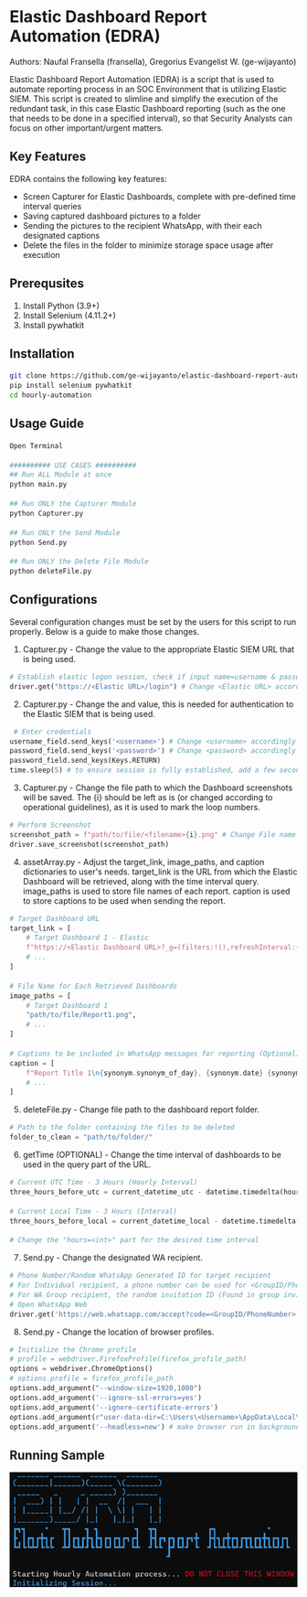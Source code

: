 # Elastic Dashboard Report Automation (EDRA)
Authors: Naufal Fransella (fransella), Gregorius Evangelist W. (ge-wijayanto)

Elastic Dashboard Report Automation (EDRA) is a script that is used to automate reporting process in an SOC Environment that is utilizing Elastic SIEM. This script is created to slimline and simplify the execution of the redundant task, in this case Elastic Dashboard reporting (such as the one that needs to be done in a specified interval), so that Security Analysts can focus on other important/urgent matters. 

## Key Features
EDRA contains the following key features: 
* Screen Capturer for Elastic Dashboards, complete with pre-defined time interval queries
* Saving captured dashboard pictures to a folder
* Sending the pictures to the recipient WhatsApp, with their each designated captions
* Delete the files in the folder to minimize storage space usage after execution

## Prerequsites
1. Install Python (3.9+)
2. Install Selenium (4.11.2+)
3. Install pywhatkit

## Installation
```sh
git clone https://github.com/ge-wijayanto/elastic-dashboard-report-automation.git
pip install selenium pywhatkit
cd hourly-automation
```

## Usage Guide
```py
Open Terminal

########## USE CASES ##########
## Run ALL Module at once
python main.py

## Run ONLY the Capturer Module
python Capturer.py

## Run ONLY the Send Module
python Send.py

## Run ONLY the Delete File Module
python deleteFile.py
```

## Configurations
Several configuration changes must be set by the users for this script to run properly. Below is a guide to make those changes.

1. Capturer.py - Change the <Elastic URL> value to the appropriate Elastic SIEM URL that is being used.
```py
# Establish elastic logon session, check if input name=username & password is loaded
driver.get("https://<Elastic URL>/login") # Change <Elastic URL> accordingly
```

2. Capturer.py - Change the <username> and <password> value, this is needed for authentication to the Elastic SIEM that is being used. 
```py
 # Enter credentials
username_field.send_keys('<username>') # Change <username> accordingly
password_field.send_keys('<password>') # Change <password> accordingly
password_field.send_keys(Keys.RETURN)
time.sleep(5) # to ensure session is fully established, add a few second before changing to another tab
```

3. Capturer.py - Change the file path to which the Dashboard screenshots will be saved. The {i} should be left as is (or changed according to operational guidelines), as it is used to mark the loop numbers.
```py
# Perform Screenshot
screenshot_path = f"path/to/file/<filename>{i}.png" # Change File name and path accordingly
driver.save_screenshot(screenshot_path)
```

4. assetArray.py - Adjust the target_link, image_paths, and caption dictionaries to user's needs. target_link is the URL from which the Elastic Dashboard will be retrieved, along with the time interval query. image_paths is used to store file names of each report. caption is used to store captions to be used when sending the report.
```py
# Target Dashboard URL 
target_link = [
    # Target Dashboard 1 - Elastic
    f"https://<Elastic Dashboard URL>?_g=(filters:!(),refreshInterval:(pause:!t,value:0),time:(from:'{getTime.time.strftime('%Y-%m-%dT%H:00:00.000Z', old_utc_time)}',to:'{getTime.time.strftime('%Y-%m-%dT%H:00:00.000Z', current_utc_time)}'))",
    # ...
]

# File Name for Each Retrieved Dashboards
image_paths = [
    # Target Dashboard 1
    "path/to/file/Report1.png",
    # ...
]

# Captions to be included in WhatsApp messages for reporting (Optional)
caption = [
    f"Report Title 1\n{synonym.synonym_of_day}, {synonym.date} {synonym.synonym_of_month} {synonym.year} {synonym.old_local_clock}:00 - {synonym.current_local_clock}:00 WIB",
    # ...
]
```

5. deleteFile.py - Change file path to the dashboard report folder.
```py
# Path to the folder containing the files to be deleted
folder_to_clean = "path/to/folder/"
```

6. getTime (OPTIONAL) - Change the time interval of dashboards to be used in the query part of the URL.
```py
# Current UTC Time - 3 Hours (Hourly Interval)
three_hours_before_utc = current_datetime_utc - datetime.timedelta(hours=3)

# Current Local Time - 3 Hours (Interval)
three_hours_before_local = current_datetime_local - datetime.timedelta(hours=3)

# Change the "hours=<int>" part for the desired time interval
```

7. Send.py - Change the designated WA recipient.
```py
# Phone Number/Random WhatsApp Generated ID for target recipient
# For Individual recipient, a phone number can be used for <GroupID/PhoneNumber>
# For WA Group recipient, the random invitation ID (Found in group invitation links) can be used for <GroupID/PhoneNumber>
# Open WhatsApp Web
driver.get('https://web.whatsapp.com/accept?code=<GroupID/PhoneNumber>') # Change <GroupID/PhoneNumber> accordingly
```

8. Send.py - Change the location of browser profiles.
```py
# Initialize the Chrome profile
# profile = webdriver.FirefoxProfile(firefox_profile_path)
options = webdriver.ChromeOptions()
# options.profile = firefox_profile_path
options.add_argument("--window-size=1920,1080")
options.add_argument('--ignore-ssl-errors=yes')
options.add_argument('--ignore-certificate-errors')
options.add_argument(r"user-data-dir=C:\Users\<Username>\AppData\Local\Google\Chrome\User Data") # Change <Username> accordingly
options.add_argument('--headless=new') # make browser run in background
```

## Running Sample
![Running Sample](img/Sample.png)